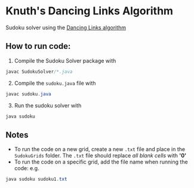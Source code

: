 # Knuth's Dancing Links Algorithm
Sudoku solver using the [Dancing Links algorithm](https://www.ocf.berkeley.edu/~jchu/publicportal/sudoku/0011047.pdf)  
## How to run code:
1. Compile the Sudoku Solver package with
```java
javac SudokuSolver/*.java
```
2. Compile the `sudoku.java` file with
```java
javac sudoku.java
```
3. Run the sudoku solver with
```java
java sudoku
```

## Notes
- To run the code on a new grid, create a new `.txt` file and place in the `SudokuGrids` folder. The `.txt` file should replace *all blank cells* with **'0'**
- To run the code on a specific grid, add the file name when running the code: e.g.
```java
java sudoku sudoku1.txt
```

